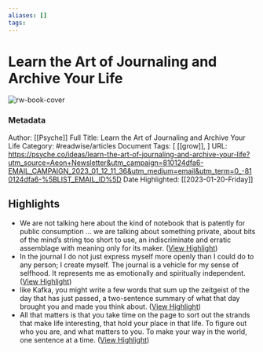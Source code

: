 ```yaml
---
aliases: []
tags:
---
```

# Learn the Art of Journaling and Archive Your Life

![rw-book-cover](https://omicron.aeon.co/images/67f41be0-9908-4487-b4ed-75704205a41b/2700x1530.jpg)
### Metadata
Author: [[Psyche]]
Full Title: Learn the Art of Journaling and Archive Your Life
Category: #readwise/articles
Document Tags: [ [[grow]], ]
URL: https://psyche.co/ideas/learn-the-art-of-journaling-and-archive-your-life?utm_source=Aeon+Newsletter&utm_campaign=810124dfa6-EMAIL_CAMPAIGN_2023_01_12_11_36&utm_medium=email&utm_term=0_-810124dfa6-%5BLIST_EMAIL_ID%5D
Date Highlighted: [[2023-01-20-Friday]]

## Highlights
- We are not talking here about the kind of notebook that is patently for public consumption … we are talking about something private, about bits of the mind’s string too short to use, an indiscriminate and erratic assemblage with meaning only for its maker. ([View Highlight](https://read.readwise.io/read/01gq6jpcrdp3ypt20wczyj2eem))
- In the journal I do not just express myself more openly than I could do to any person; I create myself. The journal is a vehicle for my sense of selfhood. It represents me as emotionally and spiritually independent. ([View Highlight](https://read.readwise.io/read/01gq6jnpb6qzxd7a3xqg7af441))
- like Kafka, you might write a few words that sum up the zeitgeist of the day that has just passed, a two-sentence summary of what that day brought you and made you think about. ([View Highlight](https://read.readwise.io/read/01gq6kd1xgn0kfq4zwpwgep88d))
- All that matters is that you take time on the page to sort out the strands that make life interesting, that hold your place in that life. To figure out who you are, and what matters to you. To make your way in the world, one sentence at a time. ([View Highlight](https://read.readwise.io/read/01gq6kerkx4zmsw94bd5m8rysz))

